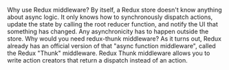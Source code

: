 Why use Redux middleware?
  By itself, a Redux store doesn't know anything about async logic. It only knows how to synchronously dispatch actions, update the state by calling the root reducer function, and notify the UI that something has changed. Any asynchronicity has to happen outside the store.
Why would you need redux-thunk middleware?
  As it turns out, Redux already has an official version of that "async function middleware", called the Redux "Thunk" middleware.
Redux Thunk middleware allows you to write action creators that return a dispatch instead of an action.
